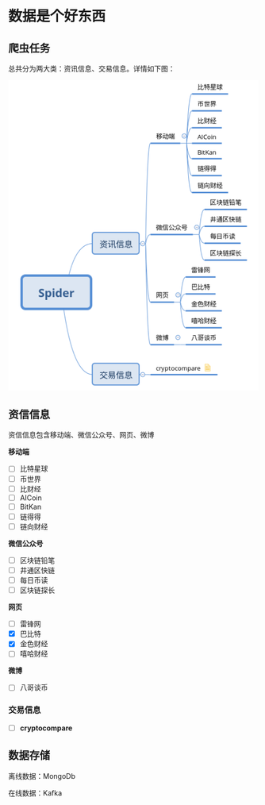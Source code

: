 # 数据是个好东西

## 爬虫任务

总共分为两大类：资讯信息、交易信息。详情如下图：

![](files/xmind.png)

## 资信信息

资信信息包含移动端、微信公众号、网页、微博

**移动端**

- [ ] 比特星球
- [ ] 币世界
- [ ] 比财经
- [ ] AICoin
- [ ] BitKan
- [ ] 链得得
- [ ] 链向财经

**微信公众号**

- [ ] 区块链铅笔
- [ ] 井通区快链
- [ ] 每日币读
- [ ] 区块链探长

**网页**

- [ ] 雷锋网
- [x] 巴比特
- [x] 金色财经
- [ ] 嘻哈财经

**微博**

- [ ] 八哥谈币

### 交易信息

- [ ] **cryptocompare**

## 数据存储

离线数据：MongoDb

在线数据：Kafka
